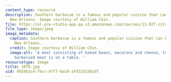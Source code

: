 ```yaml
---
content_type: resource
description: Southern barbecue is a famous and popular cuisine that can be found in
  New Orleans. Image courtesy of William Chin.
file: https://ol-ocw-studio-app-qa.s3.amazonaws.com/courses/11-027-city-to-city-comparing-researching-and-writing-about-cities-new-orleans-spring-2011/9924b2c4f6cc97f76a10afd32d2d81df_1076.jpg
file_type: image/jpeg
image_metadata:
  caption: Southern barbecue is a famous and popular cuisine that can be found in
    New Orleans.
  credit: Image courtesy of William Chin.
  image-alt: 'A meal consisting of baked beans, macaroni and cheese, tea, bread and
    barbecued meat is on a table. '
resourcetype: Image
title: 1076.jpg
uid: 9924b2c4-f6cc-97f7-6a10-afd32d2d81df
---
```

